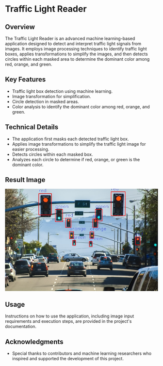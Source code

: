 # Traffic Light Reader

## Overview
The Traffic Light Reader is an advanced machine learning-based application designed to detect and interpret traffic light signals from images. It employs image processing techniques to identify traffic light boxes, applies transformations to simplify the images, and then detects circles within each masked area to determine the dominant color among red, orange, and green.

## Key Features
- Traffic light box detection using machine learning.
- Image transformation for simplification.
- Circle detection in masked areas.
- Color analysis to identify the dominant color among red, orange, and green.

## Technical Details
- The application first masks each detected traffic light box.
- Applies image transformations to simplify the traffic light image for easier processing.
- Detects circles within each masked box.
- Analyzes each circle to determine if red, orange, or green is the dominant color.

## Result Image
![Traffic Light Detection Result](https://github.com/brosio-lsn/trafficLight_reader/blob/master/result.jpg)

## Usage
Instructions on how to use the application, including image input requirements and execution steps, are provided in the project's documentation.

## Acknowledgments
- Special thanks to contributors and machine learning researchers who inspired and supported the development of this project.
